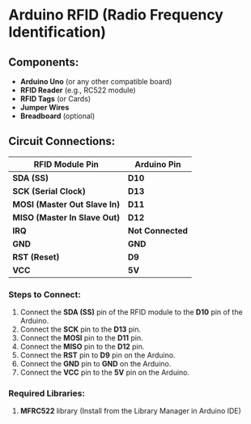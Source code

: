 # Arduino RFID (Radio Frequency Identification)

## Components:
- **Arduino Uno** (or any other compatible board)
- **RFID Reader** (e.g., RC522 module)
- **RFID Tags** (or Cards)
- **Jumper Wires**
- **Breadboard** (optional)

## Circuit Connections:

| RFID Module Pin     | Arduino Pin   |
|---------------------|---------------|
| **SDA (SS)**         | **D10**       |
| **SCK (Serial Clock)** | **D13**     |
| **MOSI (Master Out Slave In)** | **D11** |
| **MISO (Master In Slave Out)** | **D12** |
| **IRQ**              | **Not Connected** |
| **GND**              | **GND**       |
| **RST (Reset)**      | **D9**        |
| **VCC**              | **5V**        |

### Steps to Connect:
1. Connect the **SDA (SS)** pin of the RFID module to the **D10** pin of the Arduino.
2. Connect the **SCK** pin to the **D13** pin.
3. Connect the **MOSI** pin to the **D11** pin.
4. Connect the **MISO** pin to the **D12** pin.
5. Connect the **RST** pin to **D9** pin on the Arduino.
6. Connect the **GND** pin to **GND** on the Arduino.
7. Connect the **VCC** pin to the **5V** pin on the Arduino.

### Required Libraries:
1. **MFRC522** library (Install from the Library Manager in Arduino IDE)
